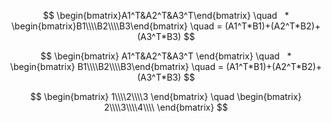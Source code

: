 $$
\begin{bmatrix}A1^T&A2^T&A3^T\end{bmatrix}   \quad    * 
\begin{bmatrix}B1\\\\B2\\\\B3\end{bmatrix} \quad = (A1^T*B1)+(A2^T*B2)+(A3^T*B3)
$$


$$
  \begin{bmatrix}
  A1^T&A2^T&A3^T
  \end{bmatrix}   
  \quad    *  
  \begin{bmatrix}
  B1\\\\B2\\\\B3\end{bmatrix} 
  \quad = (A1^T*B1)+(A2^T*B2)+(A3^T*B3)
$$

$$
\begin{bmatrix}
1\\\\2\\\\3
\end{bmatrix}
\quad
\begin{bmatrix}
2\\\\3\\\\4\\\\
\end{bmatrix}
$$
